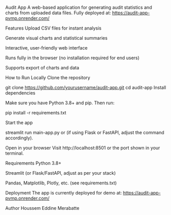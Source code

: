Audit App
A web-based application for generating audit statistics and charts from uploaded data files.
Fully deployed at: https://audit-app-pvmp.onrender.com/

Features
Upload CSV files for instant analysis

Generate visual charts and statistical summaries

Interactive, user-friendly web interface

Runs fully in the browser (no installation required for end users)

Supports export of charts and data

How to Run Locally
Clone the repository

git clone https://github.com/yourusername/audit-app.git
cd audit-app
Install dependencies

Make sure you have Python 3.8+ and pip. Then run:

pip install -r requirements.txt

Start the app

streamlit run main-app.py
or (if using Flask or FastAPI, adjust the command accordingly).

Open in your browser
Visit http://localhost:8501 or the port shown in your terminal.

Requirements
Python 3.8+

Streamlit (or Flask/FastAPI, adjust as per your stack)

Pandas, Matplotlib, Plotly, etc. (see requirements.txt)

Deployment
The app is currently deployed for demo at:
https://audit-app-pvmp.onrender.com/

Author
Houssem Eddine Merabatte
